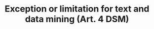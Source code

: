 ---
title: "Exception or limitation for text and data mining (Art. 4 DSM)"
short: "dsm4"
draft: "false"
summary: ""
linklaw: ""
---